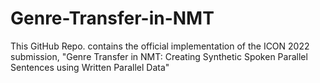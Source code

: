 # Genre-Transfer-in-NMT
This GitHub Repo. contains the official implementation of the ICON 2022 submission, "Genre Transfer in NMT: Creating Synthetic Spoken Parallel Sentences using Written Parallel Data"
